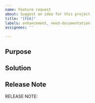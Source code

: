 ```yaml
---
name: Feature request
about: Suggest an idea for this project
title: "[FEA]"
labels: enhancement, need-documentation
assignees: ''

---
```


## Purpose
<!-- A clear and concise description of what the problem is. Ex. I'm always frustrated when [...] -->

## Solution
<!-- A clear and concise description of what you want to happen. -->

## Release Note
<!-- How should this new feature be announced in our release notes? It can be populated later. -->
<!-- Keep it as a single line. Examples: -->

<!-- RELEASE NOTE: **ADD** New feature in flutter.core. -->
<!-- RELEASE NOTE: **FIX** Bug in runtime. -->
<!-- RELEASE NOTE: **UPDATE** Runtime dependency. -->

RELEASE NOTE:
